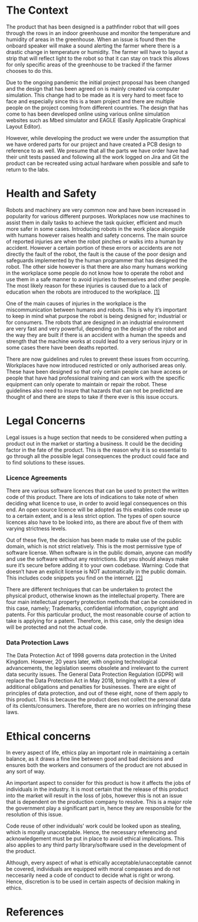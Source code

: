 # The Context
The product that has been designed is a pathfinder robot that will goes through the rows in an indoor greenhouse and monitor the temperature and humidity of areas in the greenhouse. When an issue is found then the onboard speaker will make a sound alerting the farmer where there is a drastic change in temperature or humidity. The farmer will have to layout a strip that will reflect light to the robot so that it can stay on track this allows for only specific areas of the greenhouse to be tracked if the farmer chooses to do this.

Due to the ongoing pandemic the initial project proposal has been changed and the design that has been agreed on is mainly created via computer simulation. This change had to be made as it is very hard to meet face to face and especially since this is a team project and there are multiple people on the project coming from different countries. The design that has come to has been developed online using various online simulation websites such as Mbed simulator and EAGLE (Easily Applicable Graphical Layout Editor).

However, while developing the product we were under the assumption that we have ordered parts for our project and have created a PCB design to reference to as well. We presume that all the parts we have order have had their unit tests passed and following all the work logged on Jira and Git the product can be recreated using actual hardware when possible and safe to return to the labs.



# Health and Safety
Robots and machinery are very common now and have been increased in popularity for  various different purposes. Workplaces now use machines to assist them in daily tasks to achieve the task quicker, efficient and much  more safer in some cases. Introducing robots in the work place alongside with humans however raises health and safety concerns. The main source of reported injuries are when the robot pinches or walks into a human by accident. 
However a certain portion of these errors or accidents are not directly the fault of the robot, the fault is the cause of the poor design and safeguards implemented by the human programmer that has designed the robot. The other side however is that there are also many humans working in the workplace some people do not know how to operate the robot and use them in a safe manner to avoid injuries to themselves and other people. The most likely reason for these injuries is caused due to a lack of education when the robots are introduced to the workplace. [[1]](https://en.wikipedia.org/wiki/Workplace_robotics_safety)

One of the main causes of injuries in the workplace is the miscommunication between humans and robots. This is why it’s important to keep in mind what purpose the robot is being designed for; industrial or for consumers.  The robots that are designed in an industrial environment are very fast and very powerful, depending on the design of the robot and the way they are built if there is an accident with a human the speeds and strength that the machine works at could lead to a very serious injury or in some cases there have been deaths reported. 

There are now guidelines and rules to prevent these issues from occurring. Workplaces have now introduced restricted or only authorised areas only. These have been designed so that only certain people can have access or people that have had professional training and can work with the specific equipment can only operate to maintain or repair the robot. These guidelines also need to insure that hazards that can not be predicted are thought of and there are steps to take if there ever is this issue occurs. 




# Legal Concerns
Legal issues is a huge section that needs to be considered when putting a product out in the market or starting a business. It could be the deciding factor in the fate of the product. This is the reason why it is so essential to go through all the possible legal consequences the product could face and to find solutions to these issues.

### Licence Agreements 
There are various software licences that can be used to protect the written code of this product. There are lots of indications to take note of when deciding what licence to use, in order to avoid legal consequences on this end. An open source licence will be adopted as this enables code reuse up to a certain extent, and is a less strict option. The types of open source licences also have to be looked into, as there are about five of them with varying strictness levels. 

Out of these five, the decision has been made to make use of the public domain, which is not strict relatively. This is the most permissive type of software license. When software is in the public domain, anyone can modify and use the software without any restrictions. But you should always make sure it’s secure before adding it to your own codebase. Warning: Code that doesn’t have an explicit license is NOT automatically in the public domain. This includes code snippets you find on the internet. [[2]](https://www.synopsys.com/blogs/software-security/5-types-of-software-licenses-you-need-to-understand/)

There are different techniques that can be undertaken to protect the physical product, otherwise known as the intellectual property. There are four main intellectual property protection methods that can be considered in this case, namely; Trademarks, confidential information, copyright and patents. For this particular product, the most reasonable course of action to take is applying for a patent. Therefore, in this case, only the design idea will be protected and not the actual code.

### Data Protection Laws
The Data Protection Act of 1998 governs data protection in the United Kingdom. However, 20 years later, with ongoing technological advancements, the legislation seems obsolete and irrelevant to the current data security issues. The General Data Protection Regulation (GDPR) will replace the Data Protection Act in May 2018, bringing with it a slew of additional obligations and penalties for businesses. There are eight of principles of data protection, and out of these eight, none of them apply to this product. This is because the product does not collect the personal data of its clients/consumers. Therefore, there are no worries on infringing these laws.






# Ethical concerns
In every aspect of life, ethics play an important role in maintaining a certain balance, as it draws a fine line between good and bad decisions and ensures both the workers and consumers of the product are not abused in any sort of way. 

An important aspect to consider for this product is how it affects the jobs of individuals in the industry. It is most certain that the release of this product into the market will result in the loss of jobs, however this is not an issue that is dependent on the production company to resolve. This is a major role the government play a significant part in, hence they are responsible for the resolution of this issue.

Code reuse of other individuals' work could be looked upon as stealing, which is morally unacceptable. Hence, the necessary referencing and acknowledgement must be put in place to avoid ethical implications. This also applies to any third party library/software used in the development of the product.

Although, every aspect of what is ethically acceptable/unacceptable cannot be covered, individuals are equipped with moral compasses and do not neccesarily need a code of conduct to decide what is right or wrong. Hence, discretion is to be used in certain aspects of decision making in ethics.


# References
